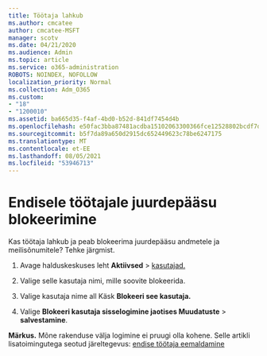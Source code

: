 ```yaml
---
title: Töötaja lahkub
ms.author: cmcatee
author: cmcatee-MSFT
manager: scotv
ms.date: 04/21/2020
ms.audience: Admin
ms.topic: article
ms.service: o365-administration
ROBOTS: NOINDEX, NOFOLLOW
localization_priority: Normal
ms.collection: Adm_O365
ms.custom:
- "18"
- "1200010"
ms.assetid: ba665d35-f4af-4bd0-b52d-841df7454d4b
ms.openlocfilehash: e50fac3bba87481acdba15102063300366fce12528802bcdf7d8cdf146807e3f
ms.sourcegitcommit: b5f7da89a650d2915dc652449623c78be6247175
ms.translationtype: MT
ms.contentlocale: et-EE
ms.lasthandoff: 08/05/2021
ms.locfileid: "53946713"
---
```

# <a name="block-access-to-a-former-employee"></a>Endisele töötajale juurdepääsu blokeerimine

Kas töötaja lahkub ja peab blokeerima juurdepääsu andmetele ja meilisõnumitele? Tehke järgmist.
  
1. Avage halduskeskuses leht **Aktiivsed** \> [kasutajad.](https://go.microsoft.com/fwlink/p/?linkid=834822)

2. Valige selle kasutaja nimi, mille soovite blokeerida.

3. Valige kasutaja nime all Käsk **Blokeeri see kasutaja.**

4. Valige **Blokeeri kasutaja sisselogimine jaotises Muudatuste** \> **salvestamine**.

**Märkus.** Mõne rakenduse välja logimine ei pruugi olla kohene. Selle artikli lisatoimingutega seotud järeltegevus: [endise töötaja eemaldamine](https://docs.microsoft.com/microsoft-365/admin/add-users/remove-former-employee)